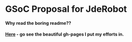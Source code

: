 # GSoC Proposal for JdeRobot

#### Why read the boring readme?? 

#### [Here](https://abd-01.github.io/crispy-adventure/) - go see the beautiful gh-pages I put my efforts in.
